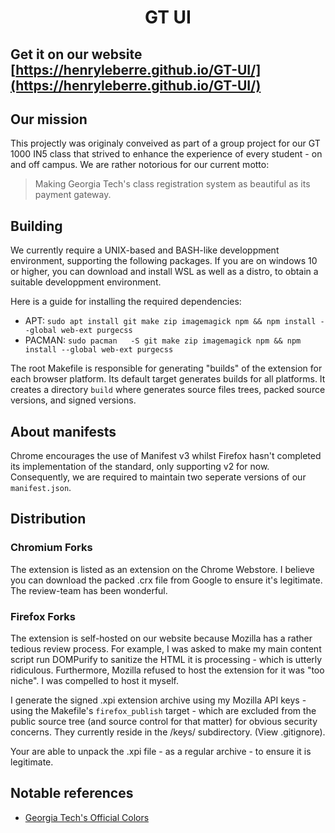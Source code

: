 <h1 align="center">GT UI</h1>

## Get it on our website [https://henryleberre.github.io/GT-UI/](https://henryleberre.github.io/GT-UI/)

## Our mission

This projectly was originaly conveived as part of a group project for our GT 1000 IN5 class that strived to enhance the experience of every student - on and off campus. We are rather notorious for our current motto:

> Making Georgia Tech's class registration system as beautiful as its payment gateway.

## Building

We currently require a UNIX-based and BASH-like developpment environment, supporting the following packages. If you are on windows 10 or higher, you can download and install WSL as well as a distro, to obtain a suitable developpment environment.

Here is a guide for installing the required dependencies:
+ APT:    `sudo apt install git make zip imagemagick npm && npm install --global web-ext purgecss`
+ PACMAN: `sudo pacman   -S git make zip imagemagick npm && npm install --global web-ext purgecss`

The root Makefile is responsible for generating "builds" of the extension for each browser platform. Its default target generates builds for all platforms. It creates a directory `build` where generates source files trees, packed source versions, and signed versions.

## About manifests

Chrome encourages the use of Manifest v3 whilst Firefox hasn't completed its implementation of the standard, only supporting v2 for now. Consequently, we are required to maintain two seperate versions of our `manifest.json`.

## Distribution

### Chromium Forks

The extension is listed as an extension on the Chrome Webstore. I believe you can download the packed .crx file from Google to ensure it's legitimate. The review-team has been wonderful.

### Firefox Forks

The extension is self-hosted on our website because Mozilla has a rather tedious review process. For example, I was asked to make my main content script run DOMPurify to sanitize the HTML it is processing - which is utterly ridiculous. Furthermore, Mozilla refused to host the extension for it was "too niche". I was compelled to host it myself.

I generate the signed .xpi extension archive using my Mozilla API keys - using the Makefile's `firefox_publish` target - which are excluded from the public source tree (and source control for that matter) for obvious security concerns. They currently reside in the /keys/ subdirectory. (View .gitignore).

Your are able to unpack the .xpi file - as a regular archive - to ensure it is legitimate.

## Notable references

+ [Georgia Tech's Official Colors](https://brand.gatech.edu/our-look/colors)
